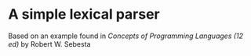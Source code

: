 # A simple lexical parser

Based on an example found in *Concepts of Programming Languages (12 ed)* by Robert W. Sebesta